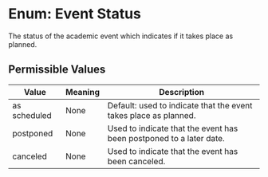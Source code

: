 # Enum: Event Status

The status of the academic event which indicates if it takes place as planned.

## Permissible Values

| Value | Meaning | Description | 
| --- | --- | --- |
| as scheduled | None | Default: used to indicate that the event takes place as planned. |
| postponed | None | Used to indicate that the event has been postponed to a later date. |
| canceled | None | Used to indicate that the event has been canceled. |








